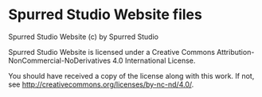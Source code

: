 # Spurred Studio Website files

Spurred Studio Website (c) by Spurred Studio

Spurred Studio Website is licensed under a
Creative Commons Attribution-NonCommercial-NoDerivatives 4.0 International License.

You should have received a copy of the license along with this
work. If not, see <http://creativecommons.org/licenses/by-nc-nd/4.0/>.